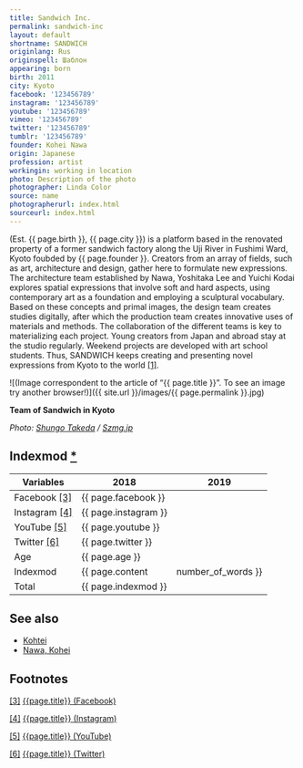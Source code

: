 ```yaml
---
title: Sandwich Inc.
permalink: sandwich-inc
layout: default
shortname: SANDWICH
originlang: Rus
originspell: Шаблон
appearing: born
birth: 2011
city: Kyoto
facebook: '123456789'
instagram: '123456789'
youtube: '123456789'
vimeo: '123456789'
twitter: '123456789'
tumblr: '123456789'
founder: Kohei Nawa
origin: Japanese
profession: artist
workingin: working in location
photo: Description of the photo
photographer: Linda Color
source: name
photographerurl: index.html
sourceurl: index.html
---
```


(Est. {{ page.birth }}, {{ page.city }}) is a platform based in the renovated property of a former sandwich factory along the Uji River in Fushimi Ward, Kyoto foubded by {{ page.founder }}. Creators from an array of fields, such as art, architecture and design, gather here to formulate new expressions. The architecture team established by Nawa, Yoshitaka Lee and Yuichi Kodai explores spatial expressions that involve soft and hard aspects, using contemporary art as a foundation and employing a sculptural vocabulary. Based on these concepts and primal images, the design team creates studies digitally, after which the production team creates innovative uses of materials and methods. The collaboration of the different teams is key to materializing each project. Young creators from Japan and abroad stay at the studio regularly. Weekend projects are developed with art school students. Thus, SANDWICH keeps creating and presenting novel expressions from Kyoto to the world  <span id="a1">[\[1\]](#f1)</span>.

![(Image correspondent to the article of “{{ page.title }}”. To see an image try another browser!)]({{ site.url }}/images/{{ page.permalink }}.jpg)

**Team of Sandwich in Kyoto**

*Photo: [Shungo Takeda](takeda-shungo) / [Szmg.jp](https://szmg.jp/en/explore/kohtei/)*


## Indexmod [*](indexmod)

|Variables|2018|2019|
|-|-|-|
|Facebook <span id="a3">[\[3\]](#f3)</span>|{{ page.facebook }}||
|Instagram <span id="a4">[\[4\]](#f4)</span>|{{ page.instagram }}||
|YouTube <span id="a5">[\[5\]](#f5)</span>|{{ page.youtube }}||
|Twitter <span id="a6">[\[6\]](#f6)</span>|{{ page.twitter }}||
|Age|{{ page.age }}||
|Indexmod|{{ page.content | number_of_words }}||
|Total|{{ page.indexmod }}||

## See also

+ [Kohtei](kohtei)
+ [Nawa, Kohei](nawa-kohei)


## Footnotes

[[3]](#a3) <span id="f3"></span> [{{page.title}} (Facebook)](index)

[[4]](#a4) <span id="f4"></span> [{{page.title}} (Instagram)](index)

[[5]](#a5) <span id="f5"></span> [{{page.title}} (YouTube)](index)

[[6]](#a6) <span id="f6"></span> [{{page.title}} (Twitter)](index)
